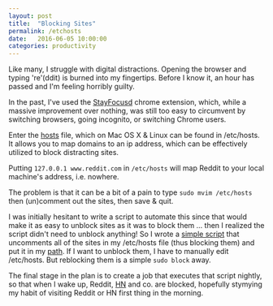 ```yaml
---
layout: post
title:  "Blocking Sites"
permalink: /etchosts
date:   2016-06-05 10:00:00
categories: productivity
---
```


Like many, I struggle with digital distractions.  Opening the browser and typing 're'(ddit) is burned into my fingertips.  Before I know it, an hour has passed and I'm feeling horribly guilty.

In the past, I've used the [StayFocusd][1] chrome extension, which, while a massive improvement over nothing, was still too easy to circumvent by switching browsers, going incognito, or switching Chrome users.

Enter the [hosts][2] file, which on Mac OS X & Linux can be found in /etc/hosts.  It allows you to map domains to an ip address, which can be effectively utilized to block distracting sites.

Putting `127.0.0.1 www.reddit.com` in `/etc/hosts` will map Reddit to your local machine's address, i.e. nowhere.

The problem is that it can be a bit of a pain to type `sudo mvim /etc/hosts` then (un)comment out the sites, then save & quit.

I was initially hesitant to write a script to automate this since that would make it as easy to unblock sites as it was to block them ... then 
I realized the script didn't need to unblock anything!  So I wrote a [simple script][3] that uncomments all of the sites in my /etc/hosts file 
(thus blocking them) and put it in my [path][5].  If I want to unblock them, I have to manually edit /etc/hosts.  But reblocking them is a simple `sudo block` away.

The final stage in the plan is to create a job that executes that script nightly, so that when I wake up, Reddit, [HN][4] and co. are blocked, hopefully stymying my
habit of visiting Reddit or HN first thing in the morning.

[1]: https://chrome.google.com/webstore/detail/stayfocusd/laankejkbhbdhmipfmgcngdelahlfoji?hl=en
[2]: https://en.wikipedia.org/wiki/Hosts_(file)
[3]: https://gist.github.com/shmay/f09c0ce1c9f36064f7dc12b0b2331c78
[4]: https://news.ycombinator.com/
[5]: https://kb.iu.edu/d/acar
